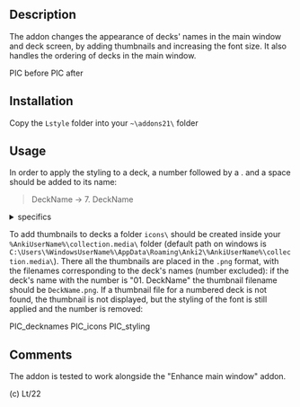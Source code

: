 ## Description

The addon changes the appearance of decks' names in the main window and deck screen, by adding thumbnails and increasing the font size.
It also handles the ordering of decks in the main window.

PIC before
PIC after

## Installation

Copy the `Lstyle` folder into your `~\addons21\` folder

## Usage

In order to apply the styling to a deck, a number followed by a . and a space should be added to its name:

 > DeckName → 7. DeckName
 
<details>
  <summary>specifics</summary> 
The added part will get deleted from the displayed names when the styling is applied – it is only there for marking decks that need to be styled as well as for manually setting the decks' order in the main screen.
Multiple numbers separated by . can be used, e.g. "04.8.15. ", which is intended for numbering subdecks, but is not necessary.
Numbers can be repeated, so you can simply add "0. " at the beginning of every deck's name if the addon's ordering feature is not needed.
</details> 

To add thumbnails to decks a folder `icons\` should be created inside your `%AnkiUserName%\collection.media\` folder (default path on windows is `C:\Users\%WindowsUserName%\AppData\Roaming\Anki2\%AnkiUserName%\collection.media\`). There all the thumbnails are placed in the `.png` format, with the filenames corresponding to the deck's names (number excluded): if the deck's name with the number is "01. DeckName" the thumbnail filename should be `DeckName.png`.
If a thumbnail file for a numbered deck is not found, the thumbnail is not displayed, but the styling of the font is still applied and the number is removed:

PIC_decknames
PIC_icons
PIC_styling

## Comments

The addon is tested to work alongside the "Enhance main window" addon.

(c) Lt/22

